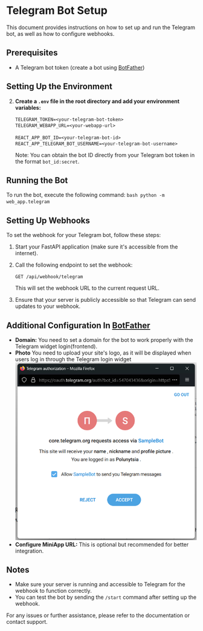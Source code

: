 # Telegram Bot Setup

This document provides instructions on how to set up and run the Telegram bot, as well as how to configure webhooks.

## Prerequisites
- A Telegram bot token (create a bot using [BotFather](https://core.telegram.org/bots#botfather))

## Setting Up the Environment

2. **Create a `.env` file in the root directory and add your environment variables:**
   ```env
   TELEGRAM_TOKEN=<your-telegram-bot-token>
   TELEGRAM_WEBAPP_URL=<your-webapp-url>

   REACT_APP_BOT_ID=<your-telegram-bot-id>
   REACT_APP_TELEGRAM_BOT_USERNAME=<your-telegram-bot-username>
   ```
   Note: You can obtain the bot ID directly from your Telegram bot token in the format `bot_id:secret`.

## Running the Bot

To run the bot, execute the following command:
    ```bash
    python -m web_app.telegram
    ```


## Setting Up Webhooks

To set the webhook for your Telegram bot, follow these steps:

1. Start your FastAPI application (make sure it's accessible from the internet).
2. Call the following endpoint to set the webhook:
   ```http
   GET /api/webhook/telegram
   ```
   This will set the webhook URL to the current request URL.

3. Ensure that your server is publicly accessible so that Telegram can send updates to your webhook.

## Additional Configuration In [BotFather](https://core.telegram.org/bots#botfather)

- **Domain:** You need to set a domain for the bot to work properly with the Telegram widget login(frontend).
- **Photo** You need to upload your site's logo, as it will be displayed when users log in through the Telegram login widget![alt text](./assets/image.png)
- **Configure MiniApp URL:** This is optional but recommended for better integration.

## Notes

- Make sure your server is running and accessible to Telegram for the webhook to function correctly.
- You can test the bot by sending the `/start` command after setting up the webhook.

For any issues or further assistance, please refer to the documentation or contact support.